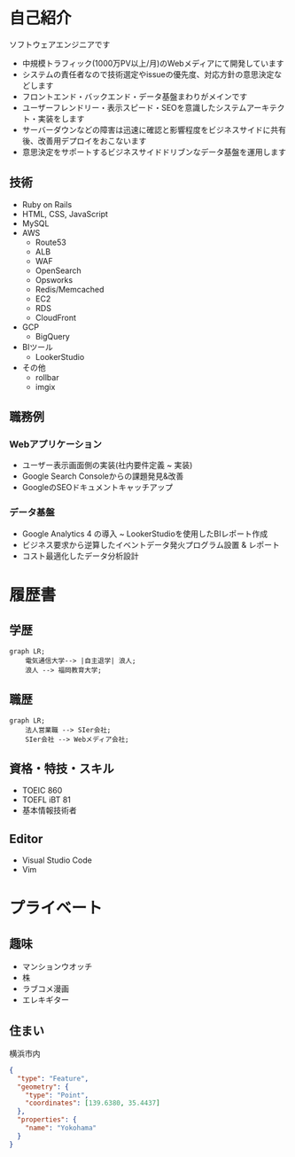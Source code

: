 
# 自己紹介
ソフトウェアエンジニアです
- 中規模トラフィック(1000万PV以上/月)のWebメディアにて開発しています
- システムの責任者なので技術選定やissueの優先度、対応方針の意思決定などします
- フロントエンド・バックエンド・データ基盤まわりがメインです
- ユーザーフレンドリー・表示スピード・SEOを意識したシステムアーキテクト・実装をします
- サーバーダウンなどの障害は迅速に確認と影響程度をビジネスサイドに共有後、改善用デプロイをおこないます
- 意思決定をサポートするビジネスサイドドリブンなデータ基盤を運用します

## 技術
- Ruby on Rails
- HTML, CSS, JavaScript
- MySQL
- AWS
  - Route53
  - ALB
  - WAF
  - OpenSearch
  - Opsworks
  - Redis/Memcached
  - EC2
  - RDS
  - CloudFront
- GCP
  - BigQuery
- BIツール
  - LookerStudio
- その他
  - rollbar
  - imgix

## 職務例

### Webアプリケーション
- ユーザー表示画面側の実装(社内要件定義 ~ 実装)
- Google Search Consoleからの課題発見&改善
- GoogleのSEOドキュメントキャッチアップ

### データ基盤
- Google Analytics 4 の導入 ~ LookerStudioを使用したBIレポート作成
- ビジネス要求から逆算したイベントデータ発火プログラム設置 & レポート
- コスト最適化したデータ分析設計

# 履歴書

## 学歴
```mermaid
graph LR;
    電気通信大学--> |自主退学| 浪人;
    浪人 --> 福岡教育大学;
```

## 職歴
```mermaid
graph LR;
    法人営業職 --> SIer会社;
    SIer会社 --> Webメディア会社;
```

## 資格・特技・スキル
- TOEIC 860
- TOEFL iBT 81
- 基本情報技術者

## Editor
- Visual Studio Code
- Vim

# プライベート

## 趣味
- マンションウオッチ
- 株
- ラブコメ漫画
- エレキギター

## 住まい
横浜市内

```geojson
{
  "type": "Feature",
  "geometry": {
    "type": "Point",
    "coordinates": [139.6380, 35.4437]
  },
  "properties": {
    "name": "Yokohama"
  }
}
```
